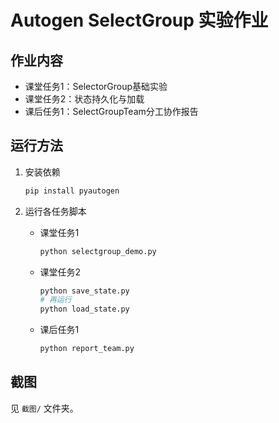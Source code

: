 # Autogen SelectGroup 实验作业

## 作业内容

- 课堂任务1：SelectorGroup基础实验
- 课堂任务2：状态持久化与加载
- 课后任务1：SelectGroupTeam分工协作报告

## 运行方法

1. 安装依赖
   ```bash
   pip install pyautogen
   ```

2. 运行各任务脚本

   - 课堂任务1
     ```bash
     python selectgroup_demo.py
     ```
   - 课堂任务2
     ```bash
     python save_state.py
     # 再运行
     python load_state.py
     ```
   - 课后任务1
     ```bash
     python report_team.py
     ```

## 截图

见 `截图/` 文件夹。
